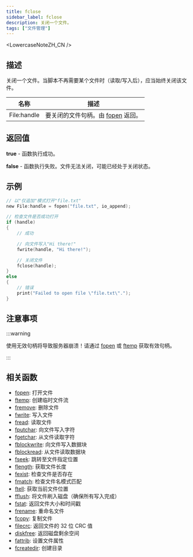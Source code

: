 ```yaml
---
title: fclose
sidebar_label: fclose
description: 关闭一个文件。
tags: ["文件管理"]
---
```


<LowercaseNoteZH_CN />

## 描述

关闭一个文件。当脚本不再需要某个文件时（读取/写入后），应当始终关闭该文件。

| 名称        | 描述                                       |
| ----------- | ------------------------------------------ |
| File:handle | 要关闭的文件句柄。由 [fopen](fopen) 返回。 |

## 返回值

**true** - 函数执行成功。

**false** - 函数执行失败。文件无法关闭，可能已经处于关闭状态。

## 示例

```c
// 以"仅追加"模式打开"file.txt"
new File:handle = fopen("file.txt", io_append);

// 检查文件是否成功打开
if (handle)
{
    // 成功

    // 向文件写入"Hi there!"
    fwrite(handle, "Hi there!");

    // 关闭文件
    fclose(handle);
}
else
{
    // 错误
    print("Failed to open file \"file.txt\".");
}
```

## 注意事项

:::warning

使用无效句柄将导致服务器崩溃！请通过 [fopen](fopen) 或 [ftemp](ftemp) 获取有效句柄。

:::

## 相关函数

- [fopen](fopen): 打开文件
- [ftemp](ftemp): 创建临时文件流
- [fremove](fremove): 删除文件
- [fwrite](fwrite): 写入文件
- [fread](fread): 读取文件
- [fputchar](fputchar): 向文件写入字符
- [fgetchar](fgetchar): 从文件读取字符
- [fblockwrite](fblockwrite): 向文件写入数据块
- [fblockread](fblockread): 从文件读取数据块
- [fseek](fseek): 跳转至文件指定位置
- [flength](flength): 获取文件长度
- [fexist](fexist): 检查文件是否存在
- [fmatch](fmatch): 检查文件名模式匹配
- [ftell](ftell): 获取当前文件位置
- [fflush](fflush): 将文件刷入磁盘（确保所有写入完成）
- [fstat](fstat): 返回文件大小和时间戳
- [frename](frename): 重命名文件
- [fcopy](fcopy): 复制文件
- [filecrc](filecrc): 返回文件的 32 位 CRC 值
- [diskfree](diskfree): 返回磁盘剩余空间
- [fattrib](fattrib): 设置文件属性
- [fcreatedir](fcreatedir): 创建目录

```

```
